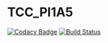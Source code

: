# TCC_PI1A5

[![Codacy Badge](https://api.codacy.com/project/badge/Grade/2e1b19f54d224b989fa46a8847a5878b)](https://app.codacy.com/gh/TCC2020/bbooks-backend?utm_source=github.com&utm_medium=referral&utm_content=TCC2020/bbooks-backend&utm_campaign=Badge_Grade_Settings)
[![Build Status](https://travis-ci.org/TCC2020/bbooks-backend.svg?branch=develop)](https://travis-ci.org/TCC2020/bbooks-backend)
